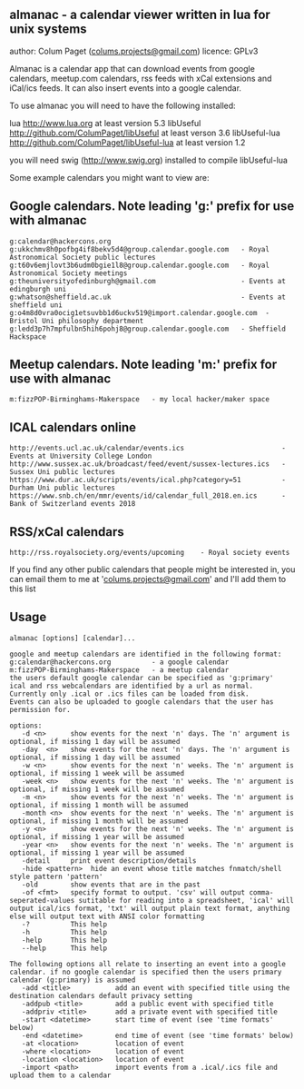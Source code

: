## almanac - a calendar viewer written in lua for unix systems

author: Colum Paget (colums.projects@gmail.com)
licence: GPLv3

Almanac is a calendar app that can download events from google calendars, meetup.com calendars, rss feeds with xCal extensions and iCal/ics feeds. It can also insert events into a google calendar.

To use almanac you will need to have the following installed:

lua              http://www.lua.org                          at least version 5.3
libUseful        http://github.com/ColumPaget/libUseful      at least verson 3.6
libUseful-lua    http://github.com/ColumPaget/libUseful-lua  at least version 1.2

you will need swig (http://www.swig.org) installed to compile libUseful-lua


Some example calendars you might want to view are:

## Google calendars. Note leading 'g:' prefix for use with almanac
```
g:calendar@hackercons.org
g:ukkchmv8h0pofbg4if8bekv5d4@group.calendar.google.com   - Royal Astronomical Society public lectures
g:t60v6emjlovt3b6udm0bgie1l8@group.calendar.google.com   - Royal Astronomical Society meetings
g:theuniversityofedinburgh@gmail.com                     - Events at edingburgh uni
g:whatson@sheffield.ac.uk                                - Events at sheffield uni
g:o4m8d0vra0ocig1etsuvbb1d6uckv519@import.calendar.google.com  - Bristol Uni philosophy department
g:ledd3p7h7mpfulbn5hih6pohj8@group.calendar.google.com   - Sheffield Hackspace
```


## Meetup calendars. Note leading 'm:' prefix for use with almanac
```
m:fizzPOP-Birminghams-Makerspace   - my local hacker/maker space
```

## ICAL calendars online
```
http://events.ucl.ac.uk/calendar/events.ics                        - Events at University College London 
http://www.sussex.ac.uk/broadcast/feed/event/sussex-lectures.ics   - Sussex Uni public lectures
https://www.dur.ac.uk/scripts/events/ical.php?category=51          - Durham Uni public lectures
https://www.snb.ch/en/mmr/events/id/calendar_full_2018.en.ics      - Bank of Switzerland events 2018
```

## RSS/xCal calendars
```
http://rss.royalsociety.org/events/upcoming    - Royal society events
```

If you find any other public calendars that people might be interested in, you can email them to me at 'colums.projects@gmail.com' and I'll add them to this list

## Usage
```
almanac [options] [calendar]...

google and meetup calendars are identified in the following format:
g:calendar@hackercons.org          - a google calendar
m:fizzPOP-Birminghams-Makerspace   - a meetup calendar
the users default google calendar can be specified as 'g:primary' 
ical and rss webcalendars are identified by a url as normal.
Currently only .ical or .ics files can be loaded from disk.
Events can also be uploaded to google calendars that the user has permission for.

options:
   -d <n>      show events for the next 'n' days. The 'n' argument is optional, if missing 1 day will be assumed
   -day  <n>   show events for the next 'n' days. The 'n' argument is optional, if missing 1 day will be assumed
   -w <n>      show events for the next 'n' weeks. The 'n' argument is optional, if missing 1 week will be assumed
   -week <n>   show events for the next 'n' weeks. The 'n' argument is optional, if missing 1 week will be assumed
   -m <n>      show events for the next 'n' weeks. The 'n' argument is optional, if missing 1 month will be assumed
   -month <n>  show events for the next 'n' weeks. The 'n' argument is optional, if missing 1 month will be assumed
   -y <n>      show events for the next 'n' weeks. The 'n' argument is optional, if missing 1 year will be assumed
   -year <n>   show events for the next 'n' weeks. The 'n' argument is optional, if missing 1 year will be assumed
   -detail     print event description/details
   -hide <pattern>  hide an event whose title matches fnmatch/shell style pattern 'pattern'
   -old        show events that are in the past
   -of <fmt>   specify format to output. 'csv' will output comma-seperated-values sutitable for reading into a spreadsheet, 'ical' will output ical/ics format, 'txt' will output plain text format, anything else will output text with ANSI color formatting
   -?          This help
   -h          This help
   -help       This help
   --help      This help

The following options all relate to inserting an event into a google calendar. if no google calendar is specified then the users primary calendar (g:primary) is assumed
   -add <title>           add an event with specified title using the destination calendars default privacy setting
   -addpub <title>        add a public event with specified title
   -addpriv <title>       add a private event with specified title
   -start <datetime>      start time of event (see 'time formats' below)
   -end <datetime>        end time of event (see 'time formats' below)
   -at <location>         location of event
   -where <location>      location of event
   -location <location>   location of event
   -import <path>         import events from a .ical/.ics file and upload them to a calendar
```


